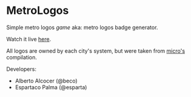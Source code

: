 MetroLogos
==========

Simple metro logos *game* aka: metro logos badge generator.

Watch it live [here](http://b3co.com/metro).

All logos are owned by each city's system, but were taken from [micro's](http://mi-cro.com) compilation.

Developers:
- Alberto Alcocer (@beco)
- Espartaco Palma (@esparta)

